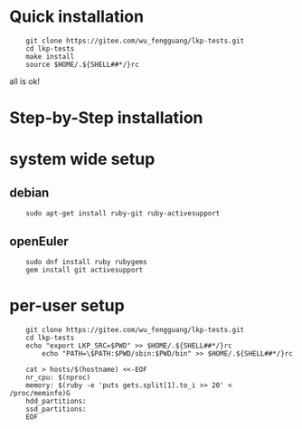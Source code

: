 # Quick installation
```shell
	git clone https://gitee.com/wu_fengguang/lkp-tests.git
	cd lkp-tests
	make install
	source $HOME/.${SHELL##*/}rc
```
all is ok!

# Step-by-Step installation

system wide setup
=================
## debian
```shell
	sudo apt-get install ruby-git ruby-activesupport
```

## openEuler
```shell
	sudo dnf install ruby rubygems
	gem install git activesupport
```

per-user setup
==============
```shell
	git clone https://gitee.com/wu_fengguang/lkp-tests.git
	cd lkp-tests
	echo "export LKP_SRC=$PWD" >> $HOME/.${SHELL##*/}rc
        echo "PATH=\$PATH:$PWD/sbin:$PWD/bin" >> $HOME/.${SHELL##*/}rc

	cat > hosts/$(hostname) <<-EOF
	nr_cpu: $(nproc)
	memory: $(ruby -e 'puts gets.split[1].to_i >> 20' < /proc/meminfo)G
	hdd_partitions:
	ssd_partitions:
	EOF
```
